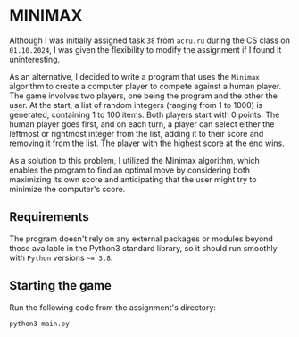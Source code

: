 # MINIMAX

Although I was initially assigned task `38` from `acru.ru` during the CS class on ``01.10.2024``, I was given the flexibility to modify the assignment if I found it uninteresting.

As an alternative, I decided to write a program that uses the ``Minimax`` algorithm to create a computer player to compete against a human player. The game involves two players, one being the program and the other the user. At the start, a list of random integers (ranging from 1 to 1000) is generated, containing 1 to 100 items. Both players start with 0 points. The human player goes first, and on each turn, a player can select either the leftmost or rightmost integer from the list, adding it to their score and removing it from the list. The player with the highest score at the end wins.

As a solution to this problem, I utilized the Minimax algorithm, which enables the program to find an optimal move by considering both maximizing its own score and anticipating that the user might try to minimize the computer's score.

## Requirements

The program doesn't rely on any external packages or modules beyond those available in the Python3 standard library, so it should run smoothly with ``Python`` versions ``~= 3.8``.

## Starting the game

Run the following code from the assignment's directory:

```bash
python3 main.py
```